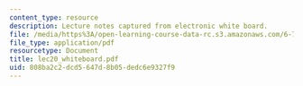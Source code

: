 ```yaml
---
content_type: resource
description: Lecture notes captured from electronic white board.
file: /media/https%3A/open-learning-course-data-rc.s3.amazonaws.com/6-772-compound-semiconductor-devices-spring-2003/808ba2c2dcd5647d8b05dedc6e9327f9_lec20_whiteboard.pdf
file_type: application/pdf
resourcetype: Document
title: lec20_whiteboard.pdf
uid: 808ba2c2-dcd5-647d-8b05-dedc6e9327f9
---
```

